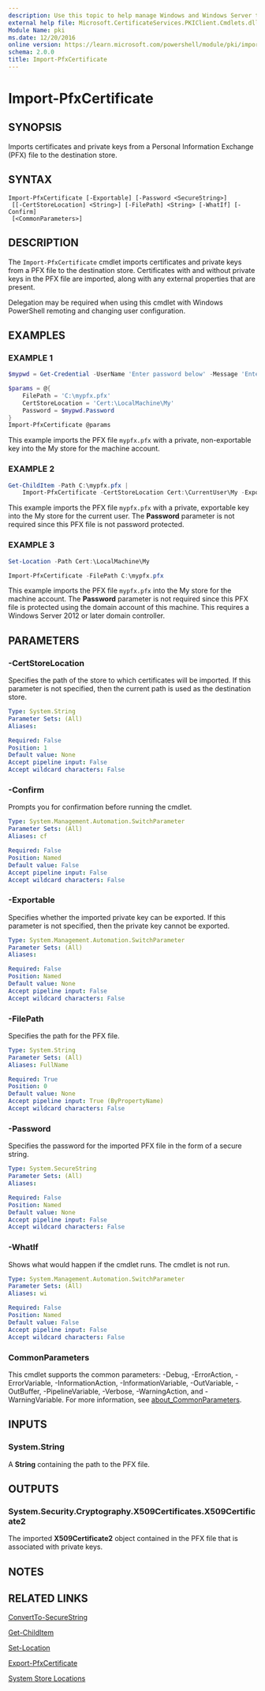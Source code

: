 ```yaml
---
description: Use this topic to help manage Windows and Windows Server technologies with Windows PowerShell.
external help file: Microsoft.CertificateServices.PKIClient.Cmdlets.dll-Help.xml
Module Name: pki
ms.date: 12/20/2016
online version: https://learn.microsoft.com/powershell/module/pki/import-pfxcertificate?view=windowsserver2022-ps&wt.mc_id=ps-gethelp
schema: 2.0.0
title: Import-PfxCertificate
---
```


# Import-PfxCertificate

## SYNOPSIS
Imports certificates and private keys from a Personal Information Exchange (PFX) file to the
destination store.

## SYNTAX

```
Import-PfxCertificate [-Exportable] [-Password <SecureString>]
 [[-CertStoreLocation] <String>] [-FilePath] <String> [-WhatIf] [-Confirm]
 [<CommonParameters>]
```

## DESCRIPTION

The `Import-PfxCertificate` cmdlet imports certificates and private keys from a PFX file to the
destination store. Certificates with and without private keys in the PFX file are imported, along
with any external properties that are present.

Delegation may be required when using this cmdlet with Windows PowerShell remoting and changing user
configuration.

## EXAMPLES

### EXAMPLE 1

```powershell
$mypwd = Get-Credential -UserName 'Enter password below' -Message 'Enter password below'

$params = @{
    FilePath = 'C:\mypfx.pfx'
    CertStoreLocation = 'Cert:\LocalMachine\My'
    Password = $mypwd.Password
}
Import-PfxCertificate @params
```

This example imports the PFX file `mypfx.pfx` with a private, non-exportable key into the My store
for the machine account.

### EXAMPLE 2

```powershell
Get-ChildItem -Path C:\mypfx.pfx |
    Import-PfxCertificate -CertStoreLocation Cert:\CurrentUser\My -Exportable
```

This example imports the PFX file `mypfx.pfx` with a private, exportable key into the My store for
the current user. The **Password** parameter is not required since this PFX file is not password
protected.

### EXAMPLE 3

```powershell
Set-Location -Path Cert:\LocalMachine\My

Import-PfxCertificate -FilePath C:\mypfx.pfx
```

This example imports the PFX file `mypfx.pfx` into the My store for the machine account. The
**Password** parameter is not required since this PFX file is protected using the domain account of
this machine. This requires a Windows Server 2012 or later domain controller.

## PARAMETERS

### -CertStoreLocation

Specifies the path of the store to which certificates will be imported. If this parameter is not
specified, then the current path is used as the destination store.

```yaml
Type: System.String
Parameter Sets: (All)
Aliases: 

Required: False
Position: 1
Default value: None
Accept pipeline input: False
Accept wildcard characters: False
```

### -Confirm

Prompts you for confirmation before running the cmdlet.

```yaml
Type: System.Management.Automation.SwitchParameter
Parameter Sets: (All)
Aliases: cf

Required: False
Position: Named
Default value: False
Accept pipeline input: False
Accept wildcard characters: False
```

### -Exportable

Specifies whether the imported private key can be exported. If this parameter is not specified, then
the private key cannot be exported.

```yaml
Type: System.Management.Automation.SwitchParameter
Parameter Sets: (All)
Aliases: 

Required: False
Position: Named
Default value: None
Accept pipeline input: False
Accept wildcard characters: False
```

### -FilePath

Specifies the path for the PFX file.

```yaml
Type: System.String
Parameter Sets: (All)
Aliases: FullName

Required: True
Position: 0
Default value: None
Accept pipeline input: True (ByPropertyName)
Accept wildcard characters: False
```

### -Password

Specifies the password for the imported PFX file in the form of a secure string.

```yaml
Type: System.SecureString
Parameter Sets: (All)
Aliases: 

Required: False
Position: Named
Default value: None
Accept pipeline input: False
Accept wildcard characters: False
```

### -WhatIf

Shows what would happen if the cmdlet runs.
The cmdlet is not run.

```yaml
Type: System.Management.Automation.SwitchParameter
Parameter Sets: (All)
Aliases: wi

Required: False
Position: Named
Default value: False
Accept pipeline input: False
Accept wildcard characters: False
```

### CommonParameters

This cmdlet supports the common parameters: -Debug, -ErrorAction, -ErrorVariable,
-InformationAction, -InformationVariable, -OutVariable, -OutBuffer, -PipelineVariable, -Verbose,
-WarningAction, and -WarningVariable. For more information, see
[about_CommonParameters](https://go.microsoft.com/fwlink/?LinkID=113216).

## INPUTS

### System.String

A **String** containing the path to the PFX file.

## OUTPUTS

### System.Security.Cryptography.X509Certificates.X509Certificate2

The imported **X509Certificate2** object contained in the PFX file that is associated with private
keys.

## NOTES

## RELATED LINKS

[ConvertTo-SecureString](https://go.microsoft.com/fwlink/p/?LinkID=293933)

[Get-ChildItem](https://go.microsoft.com/fwlink/p/?LinkId=290488)

[Set-Location](https://go.microsoft.com/fwlink/p/?LinkID=293912)

[Export-PfxCertificate](./Export-PfxCertificate.md)

[System Store Locations](/windows/desktop/seccrypto/system-store-locations)
